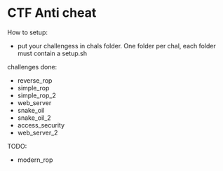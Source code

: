 CTF Anti cheat
==========
How to setup:
 * put your challengess in chals folder. One folder per chal, each folder must contain
   a setup.sh 



challenges done:
* reverse_rop
* simple_rop
* simple_rop_2
* web_server
* snake_oil 
* snake_oil_2
* access_security
* web_server_2

TODO:
* modern_rop
